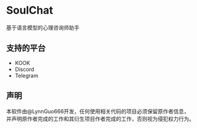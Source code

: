 # SoulChat
基于语言模型的心理咨询师助手
## 支持的平台
- KOOK
- Discord
- Telegram
## 声明
本软件由@LynnGuo666开发，任何使用相关代码的项目必须保留原作者信息，并声明原作者完成的工作和其衍生项目作者完成的工作，否则视为侵犯权力行为。

